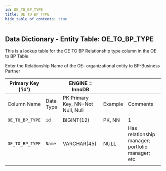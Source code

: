 ```yaml
---
id: OE_TO_BP_TYPE
title: OE TO BP TYPE
hide_table_of_contents: true
---
```


## Data Dictionary - Entity Table: OE_TO_BP_TYPE

This is a lookup table for the OE TO BP Relationship type column in the OE to BP Table. 

Enter the Relationship Name of the OE- organizational entity to BP-Business Partner


| Primary Key ('id')||ENGINE = InnoDB|||
|---|---|---|---|---|
|Column Name|Data Type|PK Primary Key, NN-Not Null, Null|Example|Comments|
||
|`OE_TO_BP_TYPE`|`id`|BIGINT(12)|PK, NN|1|PrimaryKey-ID, Not Null (auto creates)|
|`OE_TO_BP_TYPE`|`Name`|VARCHAR(45)|NULL|Has relationship manager; portfolio manager; etc|Relationship name|
||
